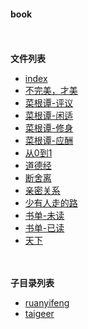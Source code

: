 #### book


<br/><br/>
**文件列表**
- [index](index.html)
- [不完美，才美](不完美，才美.html)
- [菜根谭-评议](菜根谭-评议.html)
- [菜根谭-闲适](菜根谭-闲适.html)
- [菜根谭-修身](菜根谭-修身.html)
- [菜根谭-应酬](菜根谭-应酬.html)
- [从0到1](从0到1.html)
- [道德经](道德经.html)
- [断舍离](断舍离.html)
- [亲密关系](亲密关系.html)
- [少有人走的路](少有人走的路.html)
- [书单-未读](书单-未读.html)
- [书单-已读](书单-已读.html)
- [天下](天下.html)

<br/><br/>
**子目录列表**
- [ruanyifeng](./ruanyifeng/index.html)
- [taigeer](./taigeer/index.html)
